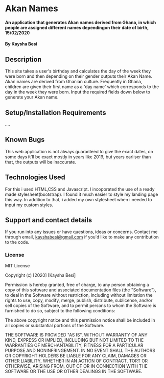 # Akan Names
#### An application that generates Akan names derived from Ghana, in which people are assigned different names dependingon their date of birth, 15/02/2020
#### By **Kaysha Besi**
## Description
This site takes a user's birthday and calculates the day of the week they were born and then
depending on their gender outputs their Akan Name. Akan names are derived from Ghanian 
culture. Frequently in Ghana, children are given their first name as a 'day name' which 
corresponds to the day in the week they were born. Input the required fields down below to
generate your Akan name.
## Setup/Installation Requirements
....
## Known Bugs
This web application is not always guaranteed to give the exact dates, on some days it'll be exact mostly in years like 2019, but years earliser than that, the outputs will be inaccurate.
## Technologies Used
For this i used HTML,CSS and Javascript. I incoporated the use of a ready made stylesheet(bootstrap). I found it much easier to style my landing page this way. In addition to that, i added my own stylesheet when i needed to input my custom styles.
## Support and contact details
If you run into any issues or have questions, ideas or concerns. Contact me through email, kayshabesi@gmail.com if you'd like to make any contribution to the code.
### License
MIT License

Copyright (c) [2020] [Kaysha Besi]

Permission is hereby granted, free of charge, to any person obtaining a copy
of this software and associated documentation files (the "Software"), to deal
in the Software without restriction, including without limitation the rights
to use, copy, modify, merge, publish, distribute, sublicense, and/or sell
copies of the Software, and to permit persons to whom the Software is
furnished to do so, subject to the following conditions:

The above copyright notice and this permission notice shall be included in all
copies or substantial portions of the Software.

THE SOFTWARE IS PROVIDED "AS IS", WITHOUT WARRANTY OF ANY KIND, EXPRESS OR
IMPLIED, INCLUDING BUT NOT LIMITED TO THE WARRANTIES OF MERCHANTABILITY,
FITNESS FOR A PARTICULAR PURPOSE AND NONINFRINGEMENT. IN NO EVENT SHALL THE
AUTHORS OR COPYRIGHT HOLDERS BE LIABLE FOR ANY CLAIM, DAMAGES OR OTHER
LIABILITY, WHETHER IN AN ACTION OF CONTRACT, TORT OR OTHERWISE, ARISING FROM,
OUT OF OR IN CONNECTION WITH THE SOFTWARE OR THE USE OR OTHER DEALINGS IN THE
SOFTWARE.
